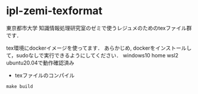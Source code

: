 # ipl-zemi-texformat

東京都市大学 知識情報処理研究室のゼミで使うレジュメのためのtexファイル群です．

tex環境にdockerイメージを使ってます．
あらかじめ, dockerをインストールして，sudoなしで実行できるようにしてください．
windows10 home wsl2 ubuntu20.04で動作確認済み

- texファイルのコンパイル

```
make build
```
